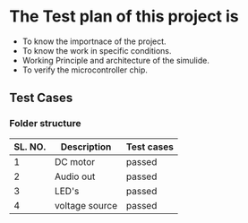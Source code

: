 # The Test plan of this project is
* To know the importnace of the project.
* To know the work in specific conditions.
* Working Principle and architecture of the simulide.
* To verify the microcontroller chip.
## Test Cases
### Folder structure
| SL. NO. | Description | Test cases |
| -- | ------------ | -------------- |
| 1 |	DC motor | passed |
| 2 |	Audio out | passed |
| 3 |	LED's | passed |
| 4 |	voltage source | passed |
